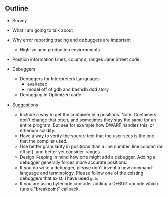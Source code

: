 Outline
-------

* Survey
* What I am going to talk about
* Why error reporting tracing and debuggers are important
  - High-volume production environments
* Position information
   Lines, columns, ranges
   Jane Street code.
* Debuggers
  - Debuggers for Interpreters Languages
    + eval/exec
	+ model off of gdb and bashdb ddd story
  - Debugging in Optimized code

* Suggestions

  - Include a way to get the container in a positions. Note: Containers don't change that often, and sometimes they stay the same for an entire program.
    But see for example how DWARF handles this, or etherium solidity.
  - Have a way to verify the source text that the user sees is the one that the compiler used.
  - Use better granularity in positions than a line number. line column (or offset), and better yet consider ranges.
  - Design Keeping in mind how one might add a debugger. Adding a debugger generally forces more accurate positions.
  - If you do write a debugger, please don't invent a new command-language and terminology. Please follow one of the existing debuggers that exist. I have used `gdb`.
  - If you are using bytecode consider adding a DEBUG opcode which runs a "breakpoint" callback.
